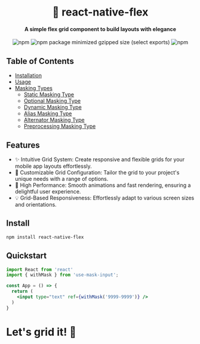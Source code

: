<div align="center">
  <h1>🥸 react-native-flex</h1>
  <h4>A simple flex grid component to build layouts with elegance</h4>

  ![npm](https://img.shields.io/npm/v/react-native-flex<) ![npm package minimized gzipped size (select exports)](https://img.shields.io/bundlejs/size/react-native-flex<?color=green-light) ![npm](https://img.shields.io/npm/dw/react-native-flex<)

</div>


## Table of Contents

- [Installation](#install)
- [Usage](#quickstart)
- [Masking Types](#masking-types)
  - [Static Masking Type](#static-masking-type)
  - [Optional Masking Type](#optional-masking-type)
  - [Dynamic Masking Type](#dynamic-masking-type)
  - [Alias Masking Type](#alias-masking-type)
  - [Alternator Masking Type](#alias-masking-type)
  - [Preprocessing Masking Type](#preprocessing-masking-type)


## Features
- ✨ Intuitive Grid System: Create responsive and flexible grids for your mobile app layouts effortlessly.
- 📐 Customizable Grid Configuration: Tailor the grid to your project's unique needs with a range of options.
- 🚀 High Performance: Smooth animations and fast rendering, ensuring a delightful user experience.
- 💡 Grid-Based Responsiveness: Effortlessly adapt to various screen sizes and orientations.

## Install

```sh
npm install react-native-flex
```

## Quickstart

```jsx
import React from 'react'
import { withMask } from 'use-mask-input';

const App = () => {
  return (
    <input type="text" ref={withMask('9999-9999')} />
  )
}
```

# Let's grid it! 💪
